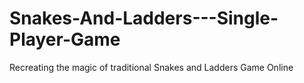 # Snakes-And-Ladders---Single-Player-Game
Recreating the magic of traditional Snakes and Ladders Game Online

